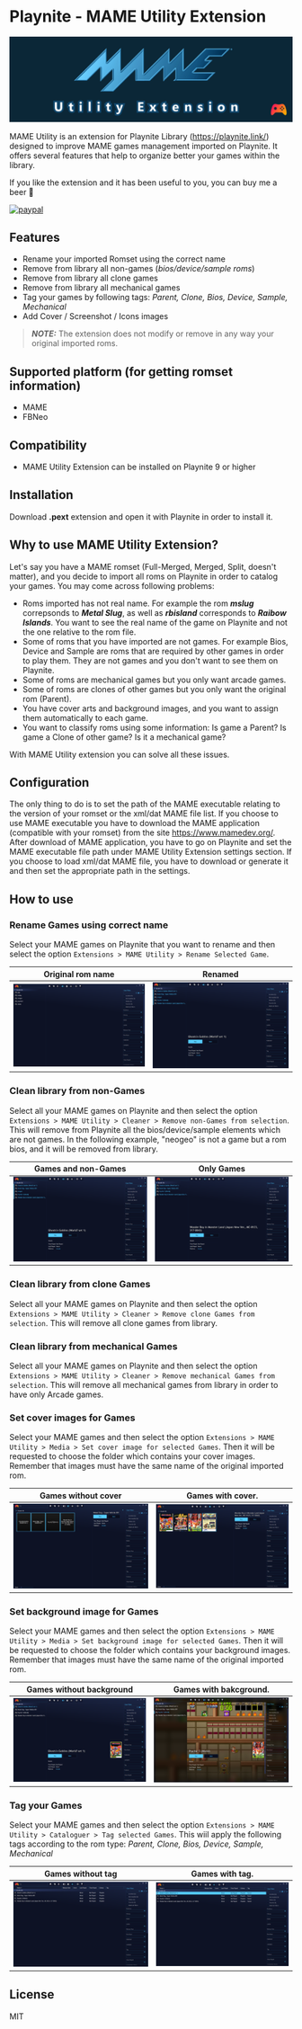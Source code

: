 # Playnite - MAME Utility Extension

![Alt text](assets/logo/mame-utility-extension-banner.png?raw=true "Banner")

MAME Utility is an extension for Playnite Library (https://playnite.link/) designed to improve MAME games management imported on Playnite. 
It offers several features that help to organize better your games within the library.

If you like the extension and it has been useful to you, you can buy me a beer :beer:  

[![paypal](https://www.paypalobjects.com/en_US/i/btn/btn_donate_LG.gif)](https://www.paypal.com/donate?hosted_button_id=5ATXBE94C6VCQ)

## Features

- Rename your imported Romset using the correct name 
- Remove from library all non-games (*bios/device/sample roms*)
- Remove from library all clone games
- Remove from library all mechanical games
- Tag your games by following tags: *Parent, Clone, Bios, Device, Sample, Mechanical*
- Add Cover / Screenshot / Icons images

> **_NOTE:_**  The extension does not modify or remove in any way your original imported roms. 

## Supported platform (for getting romset information)
- MAME
- FBNeo

## Compatibility
- MAME Utility Extension can be installed on Playnite 9 or higher

## Installation
Download **.pext** extension and open it with Playnite in order to install it.

## Why to use MAME Utility Extension?
Let's say you have a MAME romset (Full-Merged, Merged, Split, doesn't matter), and you
decide to import all roms on Playnite in order to catalog your games.
You may come across following problems:

- Roms imported has not real name. For example the rom ***mslug*** correpsonds to ***Metal Slug***, as well as ***rbisland*** corresponds to ***Raibow Islands***. You want to see the real name of the game on Playnite and not the one relative to the rom file.
- Some of roms that you have imported are not games. For example Bios, Device and Sample are roms that are required by other games in order to play them. They are not games and you don't want to see them on Playnite.
- Some of roms are mechanical games but you only want arcade games.
- Some of roms are clones of other games but you only want the original rom (Parent).
- You have cover arts and background images, and you want to assign them automatically to each game.
- You want to classify roms using some information: Is game a Parent? Is game a Clone of other game? Is it a mechanical game?

With MAME Utility extension you can solve all these issues.

## Configuration
The only thing to do is to set the path of the MAME executable relating to the version of your romset or the xml/dat MAME file list.
If you choose to use MAME executable you have to download the MAME application (compatible with your romset) from the site https://www.mamedev.org/. After download of MAME application, you have to go on Playnite and set the MAME executable file path under MAME Utility Extension settings section.
If you choose to load xml/dat MAME file, you have to download or generate it and then set the appropriate path in the settings.

## How to use
### Rename Games using correct name
Select your MAME games on Playnite that you want to rename and then select the option `Extensions > MAME Utility > Rename Selected Game`.

Original rom name                                                  |  Renamed
:-----------------------------------------------------------------:|:-------------------------:
![Alt text](assets/screenshots/imported-raw.png?raw=true "Imported Raw")  |  ![Alt text](assets/screenshots/renamed.png?raw=true "Renamed")

### Clean library from non-Games
Select all your MAME games on Playnite and then select the option `Extensions > MAME Utility > Cleaner > Remove non-Games from selection`.
This will remove from Playnite all the bios/device/sample elements which are not games.
In the following example, "neogeo" is not a game but a rom bios, and it will be removed from library.

Games and non-Games                                                |  Only Games
:-----------------------------------------------------------------:|:-------------------------:
![Alt text](assets/screenshots/renamed.png?raw=true "Non Games")          |![Alt text](assets/screenshots/cleaned-nongames.png?raw=true "Only Games")

### Clean library from clone Games
Select all your MAME games on Playnite and then select the option `Extensions > MAME Utility > Cleaner > Remove clone Games from selection`.
This will remove all clone games from library.

### Clean library from mechanical Games
Select all your MAME games on Playnite and then select the option `Extensions > MAME Utility > Cleaner > Remove mechanical Games from selection`.
This will remove all mechanical games from library in order to have only Arcade games.

### Set cover images for Games
Select your MAME games and then select the option `Extensions > MAME Utility > Media > Set cover image for selected Games`.
Then it will be requested to choose the folder which contains your cover images.
Remember that images must have the same name of the original imported rom.

Games without cover                                                 | Games with cover.
:------------------------------------------------------------------:|:-------------------------:
![Alt text](assets/screenshots/without-cover.png?raw=true "Without Cover") |![Alt text](assets/screenshots/with-cover.png?raw=true "With Cover")

### Set background image for Games
Select your MAME games and then select the option `Extensions > MAME Utility > Media > Set background image for selected Games`.
Then it will be requested to choose the folder which contains your background images.
Remember that images must have the same name of the original imported rom.

Games without background                                            | Games with bakcground.
:------------------------------------------------------------------:|:-------------------------:
![Alt text](assets/screenshots/without-snap.png?raw=true "Without Snap")   |![Alt text](assets/screenshots/with-snap.png?raw=true "With Snap")

### Tag your Games
Select your MAME games and then select the option `Extensions > MAME Utility > Cataloguer > Tag selected Games`.
This wiil apply the following tags according to the rom type: *Parent, Clone, Bios, Device, Sample, Mechanical*


Games without tag                                                   | Games with tag.
:------------------------------------------------------------------:|:-------------------------:
![Alt text](assets/screenshots/without-tag.png?raw=true "With Tag")        |![Alt text](assets/screenshots/with-tag.png?raw=true "Without Tag")

## License

MIT
